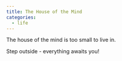 ```yaml
---
title: The House of the Mind
categories:
  - life
---
```

The house of the mind
is too small to live in.

Step outside -
everything awaits you!
